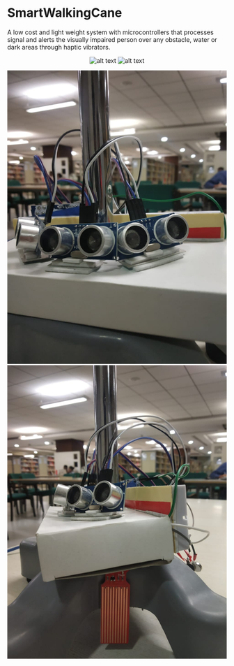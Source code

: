 # SmartWalkingCane
A low cost and light weight system with microcontrollers that processes signal and alerts the visually impaired person over any obstacle, water or dark areas through haptic vibrators.

<p align="center">
<img src="https://github.com/Vidya1899/SmartWalkingCane/Hardware.jpeg" alt="alt text" width="750" height="350">
<img src="https://github.com/Vidya1899/SmartWalkingCane/Water_detector.jpeg" alt="alt text" width="550" height="250">
</p>

![alt-text-1](Hardware.jpeg "Hardware") ![alt-text-2](Water_detector.jpeg "Water_detector")
